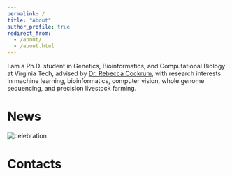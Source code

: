 ```yaml
---
permalink: /
title: "About"
author_profile: true
redirect_from: 
  - /about/
  - /about.html
---
```


I am a Ph.D. student in Genetics, Bioinformatics, and Computational Biology at Virginia Tech, advised by [Dr. Rebecca Cockrum](https://www.dasc.vt.edu/people/faculty/cockrum.html), with research interests in machine learning, bioinformatics, computer vision, whole genome sequencing, and precision livestock farming.


News
======
![celebration](https://tenor.com/view/diwali-sparkles-stars-confetti-celebrate-fireworks-gif-14463173)


Contacts
======

